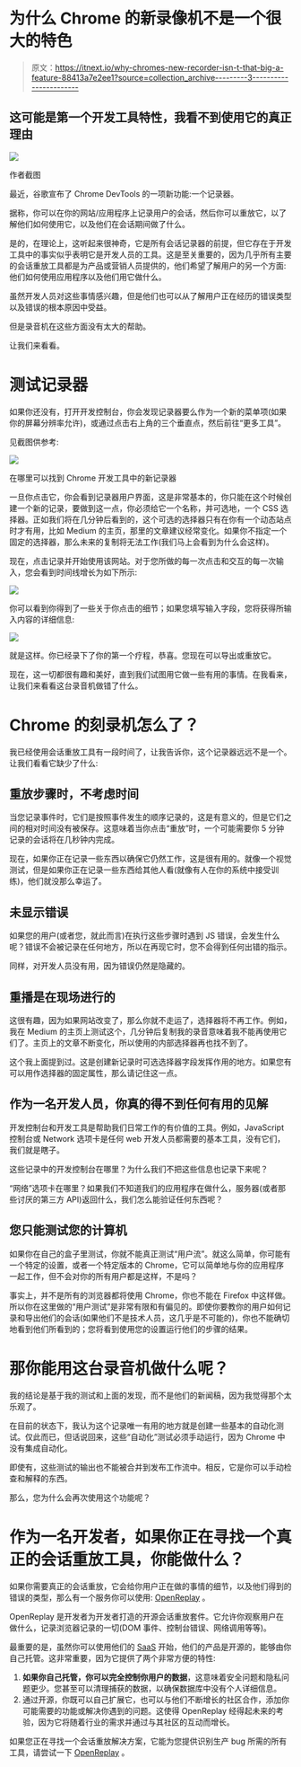 # 为什么 Chrome 的新录像机不是一个很大的特色

> 原文：<https://itnext.io/why-chromes-new-recorder-isn-t-that-big-a-feature-88413a7e2ee1?source=collection_archive---------3----------------------->

## 这可能是第一个开发工具特性，我看不到使用它的真正理由

![](img/239fe8fd575ee8b483aa4498ab69eca4.png)

作者截图

最近，谷歌宣布了 Chrome DevTools 的一项新功能:一个记录器。

据称，你可以在你的网站/应用程序上记录用户的会话，然后你可以重放它，以了解他们如何使用它，以及他们在会话期间做了什么。

是的，在理论上，这听起来很神奇，它是所有会话记录器的前提，但它存在于开发工具中的事实似乎表明它是开发人员的工具。这是至关重要的，因为几乎所有主要的会话重放工具都是为产品或营销人员提供的，他们希望了解用户的另一个方面:他们如何使用应用程序以及他们用它做什么。

虽然开发人员对这些事情感兴趣，但是他们也可以从了解用户正在经历的错误类型以及错误的根本原因中受益。

但是录音机在这些方面没有太大的帮助。

让我们来看看。

# 测试记录器

如果你还没有，打开开发控制台，你会发现记录器要么作为一个新的菜单项(如果你的屏幕分辨率允许)，或通过点击右上角的三个垂直点，然后前往“更多工具”。

见截图供参考:

![](img/a8f619e4b3d42accd17cb609001d873a.png)

在哪里可以找到 Chrome 开发工具中的新记录器

一旦你点击它，你会看到记录器用户界面，这是非常基本的，你只能在这个时候创建一个新的记录，要做到这一点，你必须给它一个名称，并可选地，一个 CSS 选择器。正如我们将在几分钟后看到的，这个可选的选择器只有在你有一个动态站点时才有用，比如 Medium 的主页，那里的文章建议经常变化。如果你不指定一个固定的选择器，那么未来的复制将无法工作(我们马上会看到为什么会这样)。

现在，点击记录并开始使用该网站。对于您所做的每一次点击和交互的每一次输入，您会看到时间线增长为如下所示:

![](img/c7639664d5ae6e2ad46a0a8da9949269.png)

你可以看到你得到了一些关于你点击的细节；如果您填写输入字段，您将获得所输入内容的详细信息:

![](img/17353c58b4d9f8c67dfd4f4e91b4bed1.png)

就是这样。你已经录下了你的第一个疗程，恭喜。您现在可以导出或重放它。

现在，这一切都很有趣和美好，直到我们试图用它做一些有用的事情。在我看来，让我们来看看这台录音机做错了什么。

# Chrome 的刻录机怎么了？

我已经使用会话重放工具有一段时间了，让我告诉你，这个记录器远远不是一个。让我们看看它缺少了什么:

## 重放步骤时，不考虑时间

当您记录事件时，它们是按照事件发生的顺序记录的，这是有意义的，但是它们之间的相对时间没有被保存。这意味着当你点击“重放”时，一个可能需要你 5 分钟记录的会话将在几秒钟内完成。

现在，如果你正在记录一些东西以确保它仍然工作，这是很有用的。就像一个视觉测试，但是如果你正在记录一些东西给其他人看(就像有人在你的系统中接受训练)，他们就没那么幸运了。

## 未显示错误

如果您的用户(或者您，就此而言)在执行这些步骤时遇到 JS 错误，会发生什么呢？错误不会被记录在任何地方，所以在再现它时，您不会得到任何出错的指示。

同样，对开发人员没有用，因为错误仍然是隐藏的。

## 重播是在现场进行的

这很有趣，因为如果网站改变了，那么你就不走运了，选择器将不再工作。例如，我在 Medium 的主页上测试这个，几分钟后复制我的录音意味着我不能再使用它们了。主页上的文章不断变化，所以使用的内部选择器再也找不到了。

这个我上面提到过。这是创建新记录时可选选择器字段发挥作用的地方。如果您有可以用作选择器的固定属性，那么请记住这一点。

## 作为一名开发人员，你真的得不到任何有用的见解

开发控制台和开发工具是帮助我们日常工作的有价值的工具。例如，JavaScript 控制台或 Network 选项卡是任何 web 开发人员都需要的基本工具，没有它们，我们就是瞎子。

这些记录中的开发控制台在哪里？为什么我们不把这些信息也记录下来呢？

“网络”选项卡在哪里？如果我们不知道我们的应用程序在做什么，服务器(或者那些讨厌的第三方 API)返回什么，我们怎么能验证任何东西呢？

## 您只能测试您的计算机

如果你在自己的盒子里测试，你就不能真正测试“用户流”。就这么简单，你可能有一个特定的设置，或者一个特定版本的 Chrome，它可以简单地与你的应用程序一起工作，但不会对你的所有用户都是这样，不是吗？

事实上，并不是所有的浏览器都将使用 Chrome，你也不能在 Firefox 中这样做。所以你在这里做的“用户测试”是非常有限和有偏见的。即使你要教你的用户如何记录和导出他们的会话(如果他们不是技术人员，这几乎是不可能的)，你也不能确切地看到他们所看到的；您将看到使用您的设置运行他们的步骤的结果。

# 那你能用这台录音机做什么呢？

我的结论是基于我的测试和上面的发现，而不是他们的新闻稿，因为我觉得那个太乐观了。

在目前的状态下，我认为这个记录唯一有用的地方就是创建一些基本的自动化测试。仅此而已，但话说回来，这些“自动化”测试必须手动运行，因为 Chrome 中没有集成自动化。

即使有，这些测试的输出也不能被合并到发布工作流中。相反，它是你可以手动检查和解释的东西。

那么，您为什么会再次使用这个功能呢？

# 作为一名开发者，如果你正在寻找一个真正的会话重放工具，你能做什么？

如果你需要真正的会话重放，它会给你用户正在做的事情的细节，以及他们得到的错误的类型，那么有一个服务你可以使用: [OpenReplay](https://github.com/openreplay/openreplay) 。

OpenReplay 是开发者为开发者打造的开源会话重放套件。它允许你观察用户在做什么，记录浏览器记录的一切(DOM 事件、控制台错误、网络调用等等)。

最重要的是，虽然你可以使用他们的 [SaaS](https://openreplay.com/) 开始，他们的产品是开源的，能够由你自己托管。这非常重要，因为它提供了两个非常方便的特性:

1.  **如果你自己托管，你可以完全控制你用户的数据**，这意味着安全问题和隐私问题更少。您甚至可以清理捕获的数据，以确保数据库中没有个人详细信息。
2.  通过开源，你既可以自己扩展它，也可以与他们不断增长的社区合作，添加你可能需要的功能或解决你遇到的问题。这使得 OpenReplay 经得起未来的考验，因为它将随着行业的需求并通过与其社区的互动而增长。

如果您正在寻找一个会话重放解决方案，它能为您提供识别生产 bug 所需的所有工具，请尝试一下 [OpenReplay](https://github.com/openreplay/openreplay) 。